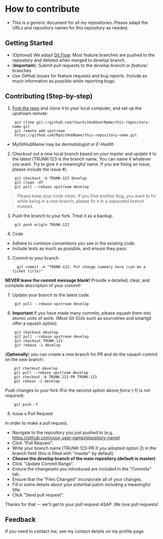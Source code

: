 # How to contribute
* This is a generic document for all my repositories. Please adapt the URLs and repository names for this repository as needed.

## Getting Started

* (Optional) We adopt [Git Flow](https://www.atlassian.com/git/tutorials/comparing-workflows/gitflow-workflow). Most feature branches are pushed to the repository and deleted when merged to *develop* branch.
* (**Important**): Submit pull requests to the *develop* branch or *feature/* branches
* Use *GitHub Issues* for feature requests and bug reports. Include as much information as possible while reporting bugs.  


## Contributing (Step-by-step)

1. [Fork the repo](http://help.github.com/fork-a-repo) and clone it to your local computer, and set up the upstream remote:

        git clone git://github.com/YourGitHubUserName/this-repository-name.git
        git remote add upstream
        https://github.com/MyGitHubName/this-repository-name.git

* MyGitHubName may be *dermatologist* or *E-Health* 

2. Checkout out a new local branch based on your master and update it to the latest (TRUNK-123 is the branch name, You can name it whatever you want. Try to give it a meaningful name. If you are fixing an issue, please include the issue #).

        git checkout -b TRUNK-123 develop
        git clean -df
        git pull --rebase upstream develop

 > Please keep your code clean. If you find another bug, you want to fix while being in a new branch, please fix it in a separated branch instead.

3. Push the branch to your fork. Treat it as a backup.

        git push origin TRUNK-123

4. Code

  * Adhere to common conventions you see in the existing code.
  * Include tests as much as possible, and ensure they pass.

5. Commit to your branch

         git commit -m "TRUNK-123: Put change summary here (can be a ticket title)"

  **NEVER leave the commit message blank!** Provide a detailed, clear, and complete description of your commit!

7. Update your branch to the latest code.
  
        git pull --rebase upstream develop

8. **Important** If you have made many commits, please squash them into atomic units of work. (Most Git GUIs such as sourcetree and smartgit offer a squash option)

        git checkout develop
        git pull --rebase upstream develop
        git checkout TRUNK-123
        git rebase -i develop

  (**Optionally**) you can create a new branch for PR and do the squash commit on the new branch:
  
        git checkout develop
        git pull --rebase upstream develop
        git checkout -b TRUNK-123-PR TRUNK-123
        git rebase -i develop
  

  Push changes to your fork (For the second option above *force* (-f) is not required):

        git push -f

8. Issue a Pull Request

  In order to make a pull request,
  * Navigate to the repository you just pushed to (e.g. https://github.com/your-user-name/repository-name)
  * Click "Pull Request".
  * Write your branch name (TRUNK-123-PR if you adopted option 2) in the branch field (this is filled with "master" by default)
  * **Choose the *develop* branch of the main repository (default is master)**
  * Click "Update Commit Range".
  * Ensure the changesets you introduced are included in the "Commits" tab.
  * Ensure that the "Files Changed" incorporate all of your changes.
  * Fill in some details about your potential patch including a meaningful title.
  * Click "Send pull request".

  Thanks for that -- we'll get to your pull request ASAP. We love pull requests!

## Feedback

   If you need to contact me, see my contact details on my profile page.
